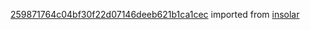 [259871764c04bf30f22d07146deeb621b1ca1cec](https://github.com/insolar/insolar/commit/259871764c04bf30f22d07146deeb621b1ca1cec) imported from [insolar](https://github.com/insolar/insolar)
